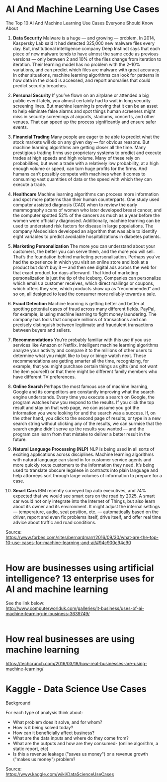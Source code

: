 # AI And Machine Learning Use Cases


The Top 10 AI And Machine Learning Use Cases Everyone Should Know About <BR>

1. <b>Data Security</b>
Malware is a huge — and growing — problem. In 2014, Kaspersky Lab said it had detected 325,000 new malware files every day. But, institutional intelligence company Deep Instinct says that each piece of new malware tends to have almost the same code as previous versions — only between 2 and 10% of the files change from iteration to iteration. Their learning model has no problem with the 2–10% variations, and can predict which files are malware with great accuracy. In other situations, machine learning algorithms can look for patterns in how data in the cloud is accessed, and report anomalies that could predict security breaches.

2. <b>Personal Security</b>
If you’ve flown on an airplane or attended a big public event lately, you almost certainly had to wait in long security screening lines. But machine learning is proving that it can be an asset to help eliminate false alarms and spot things human screeners might miss in security screenings at airports, stadiums, concerts, and other venues. That can speed up the process significantly and ensure safer events.

3. <b>Financial Trading</b>
Many people are eager to be able to predict what the stock markets will do on any given day — for obvious reasons. But machine learning algorithms are getting closer all the time. Many prestigious trading firms use proprietary systems to predict and execute trades at high speeds and high volume. Many of these rely on probabilities, but even a trade with a relatively low probability, at a high enough volume or speed, can turn huge profits for the firms. And humans can’t possibly compete with machines when it comes to consuming vast quantities of data or the speed with which they can execute a trade.

4. <b>Healthcare</b>
Machine learning algorithms can process more information and spot more patterns than their human counterparts. One study used computer assisted diagnosis (CAD) when to review the early mammography scans of women who later developed breast cancer, and the computer spotted 52% of the cancers as much as a year before the women were officially diagnosed. Additionally, machine learning can be used to understand risk factors for disease in large populations. The company Medecision developed an algorithm that was able to identify eight variables to predict avoidable hospitalizations in diabetes patients.

5. <b>Marketing Personalization</b>
The more you can understand about your customers, the better you can serve them, and the more you will sell.  That’s the foundation behind marketing personalisation. Perhaps you’ve had the experience in which you visit an online store and look at a product but don’t buy it — and then see digital ads across the web for that exact product for days afterward. That kind of marketing personalization is just the tip of the iceberg. Companies can personalize which emails a customer receives, which direct mailings or coupons, which offers they see, which products show up as “recommended” and so on, all designed to lead the consumer more reliably towards a sale.

6. <b>Fraud Detection</b>
Machine learning is getting better and better at spotting potential cases of fraud across many different fields. PayPal, for example, is using machine learning to fight money laundering. The company has tools that compare millions of transactions and can precisely distinguish between legitimate and fraudulent transactions between buyers and sellers.

7. <b>Recommendations</b>
You’re probably familiar with this use if you use services like Amazon or Netflix. Intelligent machine learning algorithms analyze your activity and compare it to the millions of other users to determine what you might like to buy or binge watch next. These recommendations are getting smarter all the time, recognizing, for example, that you might purchase certain things as gifts (and not want the item yourself) or that there might be different family members who have different TV preferences.

8. <b>Online Search</b>
Perhaps the most famous use of machine learning, Google and its competitors are constantly improving what the search engine understands. Every time you execute a search on Google, the program watches how you respond to the results. If you click the top result and stay on that web page, we can assume you got the information you were looking for and the search was a success.  If, on the other hand, you click to the second page of results, or type in a new search string without clicking any of the results, we can surmise that the search engine didn’t serve up the results you wanted — and the program can learn from that mistake to deliver a better result in the future.

9. <b>Natural Language Processing (NLP)</b>
NLP is being used in all sorts of exciting applications across disciplines. Machine learning algorithms with natural language can stand in for customer service agents and more quickly route customers to the information they need. It’s being used to translate obscure legalese in contracts into plain language and help attorneys sort through large volumes of information to prepare for a case.

10. <b>Smart Cars</b>
IBM recently surveyed top auto executives, and 74% expected that we would see smart cars on the road by 2025. A smart car would not only integrate into the Internet of Things, but also learn about its owner and its environment. It might adjust the internal settings — temperature, audio, seat position, etc. — automatically based on the driver, report and even fix problems itself, drive itself, and offer real time advice about traffic and road conditions.

Source:<BR>
https://www.forbes.com/sites/bernardmarr/2016/09/30/what-are-the-top-10-use-cases-for-machine-learning-and-ai/#94c900c94c90<BR><BR>

# How are businesses using artificial intelligence? 13 enterprise uses for AI and machine learning

See the link below:<BR>
http://www.computerworlduk.com/galleries/it-business/uses-of-ai-machine-learning-in-business-3639749/<BR><BR>

# How real businesses are using machine learning
https://techcrunch.com/2016/03/19/how-real-businesses-are-using-machine-learning/

# Kaggle - Data Science Use Cases

Background<BR>

For each type of analysis think about:<BR>

* What problem does it solve, and for whom?
* How is it being solved today?
* How can it beneficially affect business?
* What are the data inputs and where do they come from?
* What are the outputs and how are they consumed- (online algorithm, a static report, etc)
* Is this a revenue leakage ("saves us money") or a revenue growth ("makes us money") problem?

Source: <BR>
https://www.kaggle.com/wiki/DataScienceUseCases<BR>



